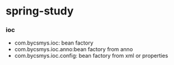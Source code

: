 # spring-study

### ioc
+ com.bycsmys.ioc: bean factory
+ com.bycsmys.ioc.anno:bean factory from anno
+ com.bycsmys.ioc.config: bean factory from xml or properties
